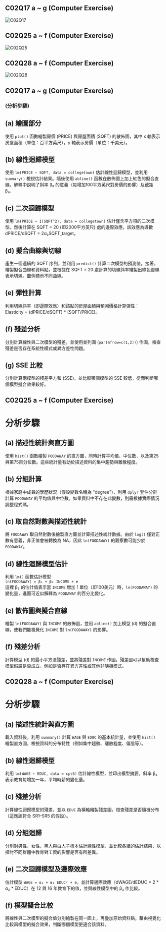 
## C02Q17 a ~ g (Computer Exercise)
![C02Q17](https://github.com/user-attachments/assets/23ae9b10-d623-4468-9c54-831dfc437d55)

## C02Q25 a ~ f (Computer Exercise)
![C02Q25](https://github.com/user-attachments/assets/d0ea2c24-0947-4b11-92e5-dbe352c94670)

## C02Q28 a ~ f (Computer Exercise)
![C02Q28](https://github.com/user-attachments/assets/ab9cdd15-921b-41f2-8935-346e18d6d87c)

## C02Q17 a ~ g (Computer Exercise)
### (分析步驟)

## (a) 繪圖部分
使用 `plot()` 函數繪製房價 (PRICE) 與房屋面積 (SQFT) 的散佈圖，其中 x 軸表示房屋面積（單位：百平方英尺），y 軸表示房價（單位：千美元）。

## (b) 線性迴歸模型
使用 `lm(PRICE ~ SQFT, data = collegetown)` 估計線性迴歸模型，並利用 `summary()` 檢視估計結果。隨後使用 `abline()` 函數在散佈圖上加上紅色的擬合直線。解釋中說明了斜率 β₂ 的意義（每增加100平方英尺對房價的影響）及截距 β₁。

## (c) 二次迴歸模型
使用 `lm(PRICE ~ I(SQFT^2), data = collegetown)` 估計僅含平方項的二次模型。然後計算在 SQFT = 20 (即2000平方英尺) 處的邊際效應，該效應為導數  
dPRICE/dSQFT = 2α₂SQFT_target。

## (d) 擬合曲線與切線
產生一個連續的 SQFT 序列，並利用 `predict()` 計算二次模型的預測值。接著，繪製擬合曲線和資料點，並根據在 SQFT = 20 處計算的切線斜率繪製出綠色虛線表示切線。圖例標示不同曲線。

## (e) 彈性計算
利用切線斜率（即邊際效應）和該點的房屋面積與預測價格計算彈性：  
Elasticity = (dPRICE/dSQFT) * (SQFT/PRICE)。

## (f) 殘差分析
分別計算線性與二次模型的殘差，並使用並列圖 (`par(mfrow=c(1,2))`) 作圖，檢查殘差是否存在系統性模式或異方差性問題。

## (g) SSE 比較
分別計算兩模型的殘差平方和 (SSE)，並比較哪個模型的 SSE 較低，從而判斷哪個模型擬合效果較好。

## C02Q25 a ~ f (Computer Exercise)
# 分析步驟

## (a) 描述性統計與直方圖
使用 `hist()` 函數繪製 `FOODAWAY` 的直方圖，同時計算平均值、中位數，以及第25與第75百分位數。這些統計量有助於描述資料的集中趨勢與離散程度。

## (b) 分組計算
根據家庭中成員的學歷狀況（假設變數名稱為 "degree"），利用 `dplyr` 套件分群計算 `FOODAWAY` 的平均值與中位數。如果資料中不存在此變數，則需根據實際情況調整程式碼。

## (c) 取自然對數與描述性統計
將 `FOODAWAY` 取自然對數後繪製直方圖並計算描述性統計數據。由於 `log()` 僅對正數有意義，非正值會被轉換為 NA，因此 `ln(FOODAWAY)` 的觀察數可能少於 `FOODAWAY`。

## (d) 線性迴歸模型估計
利用 `lm()` 函數估計模型  
`ln(FOODAWAY) = β₁ + β₂ INCOME + e`  
這裡 β₂ 的估計值表示當 `INCOME` 增加 1 單位（即100美元）時，`ln(FOODAWAY)` 的變化量，進而可近似解釋為 `FOODAWAY` 的百分比變化。

## (e) 散佈圖與擬合直線
繪製 `ln(FOODAWAY)` 與 `INCOME` 的散佈圖，並用 `abline()` 加上模型 (d) 的擬合直線，使我們能視覺化 `INCOME` 對 `ln(FOODAWAY)` 的影響。

## (f) 殘差分析
計算模型 (d) 的最小平方法殘差，並將殘差對 `INCOME` 作圖。殘差圖可以幫助檢查模型假設是否成立，例如是否存在異方差性或其他非隨機模式。

## C02Q28 a ~ f (Computer Exercise)
# 分析步驟

## (a) 描述性統計與直方圖
載入資料後，利用 `summary()` 計算 `WAGE` 與 `EDUC` 的基本統計量，並使用 `hist()` 繪製直方圖，檢視資料的分布特性（例如集中趨勢、離散程度、偏態等）。

## (b) 線性迴歸模型
利用 `lm(WAGE ~ EDUC, data = cps5)` 估計線性模型，並印出模型摘要。斜率 β₂ 表示教育每增加一年，平均時薪的變化量。

## (c) 殘差分析
計算線性迴歸模型的殘差，並以 `EDUC` 為橫軸繪製殘差圖，檢查殘差是否隨機分布（這應該符合 SR1–SR5 的假設）。

## (d) 分組迴歸
分別對男性、女性、黑人與白人子樣本估計線性模型，並比較各組的估計結果，以探討不同群體中教育對工資的影響是否有所差異。

## (e) 二次迴歸模型及邊際效應
估計模型 `WAGE = α₁ + α₂ EDUC² + e`，並計算邊際效應（dWAGE/dEDUC = 2 * α₂ * EDUC）在 12 與 16 年教育下的值，並與線性模型中的 β₂ 作比較。

## (f) 模型擬合比較
將線性與二次模型的擬合值分別繪製在同一圖上，再疊加原始資料點，藉由視覺化比較兩模型的擬合效果，判斷哪個模型更適合該資料。

